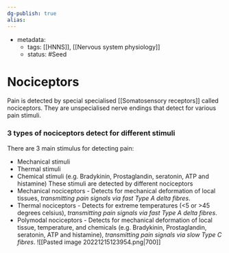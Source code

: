 ```yaml
---
dg-publish: true
alias:
---
```

- metadata:
	- tags: [[HNNS]], [[Nervous system physiology]]
	- status: #Seed 
# Nociceptors
Pain is detected by special specialised [[Somatosensory receptors]] called nociceptors.
They are unspecialised nerve endings that detect for various pain stimuli.
### 3 types of nociceptors detect for different stimuli
There are 3 main stimulus for detecting pain:
- Mechanical stimuli
- Thermal stimuli
- Chemical stimuli (e.g. Bradykinin, Prostaglandin, seratonin, ATP and histamine)
These stimuli are detected by different nociceptors
- Mechanical nociceptors - Detects for mechanical deformation of local tissues, *transmitting pain signals via fast Type A delta fibres*.
- Thermal nociceptors - Detects for extreme temperatures (<5 or >45 degrees celsius), *transmitting pain signals via fast Type A delta fibres*.
- Polymodal nociceptors - Detects for mechanical deformation of local tissue, temperature, and chemicals (e.g. Bradykinin, Prostaglandin, seratonin, ATP and histamine), *transmitting pain signals via slow Type C fibres*.
![[Pasted image 20221215123954.png|700]]
